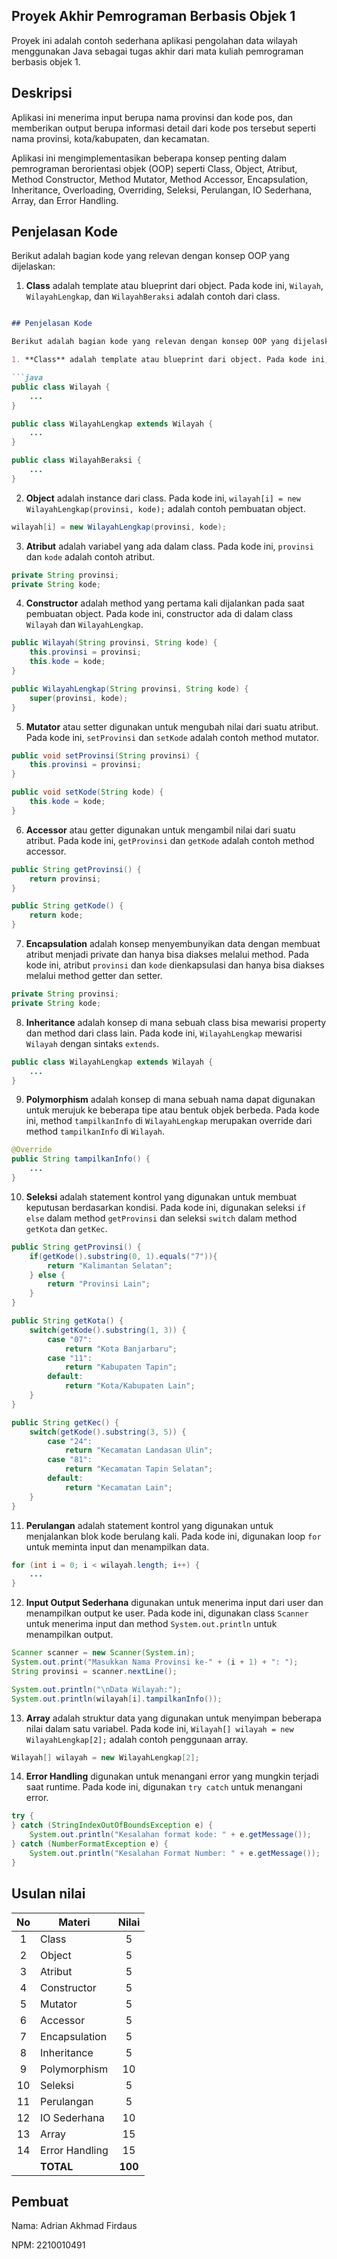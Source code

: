 ## Proyek Akhir Pemrograman Berbasis Objek 1

Proyek ini adalah contoh sederhana aplikasi pengolahan data wilayah menggunakan Java sebagai tugas akhir dari mata kuliah pemrograman berbasis objek 1.

## Deskripsi

Aplikasi ini menerima input berupa nama provinsi dan kode pos, dan memberikan output berupa informasi detail dari kode pos tersebut seperti nama provinsi, kota/kabupaten, dan kecamatan.

Aplikasi ini mengimplementasikan beberapa konsep penting dalam pemrograman berorientasi objek (OOP) seperti Class, Object, Atribut, Method Constructor, Method Mutator, Method Accessor, Encapsulation, Inheritance, Overloading, Overriding, Seleksi, Perulangan, IO Sederhana, Array, dan Error Handling.
## Penjelasan Kode

Berikut adalah bagian kode yang relevan dengan konsep OOP yang dijelaskan:

1. **Class** adalah template atau blueprint dari object. Pada kode ini, `Wilayah`, `WilayahLengkap`, dan `WilayahBeraksi` adalah contoh dari class.

```markdown

## Penjelasan Kode

Berikut adalah bagian kode yang relevan dengan konsep OOP yang dijelaskan:

1. **Class** adalah template atau blueprint dari object. Pada kode ini, `Wilayah`, `WilayahLengkap`, dan `WilayahBeraksi` adalah contoh dari class.

```java
public class Wilayah {
    ...
}

public class WilayahLengkap extends Wilayah {
    ...
}

public class WilayahBeraksi {
    ...
}
```

2. **Object** adalah instance dari class. Pada kode ini, `wilayah[i] = new WilayahLengkap(provinsi, kode);` adalah contoh pembuatan object.

```java
wilayah[i] = new WilayahLengkap(provinsi, kode);
```

3. **Atribut** adalah variabel yang ada dalam class. Pada kode ini, `provinsi` dan `kode` adalah contoh atribut.

```java
private String provinsi;
private String kode;
```

4. **Constructor** adalah method yang pertama kali dijalankan pada saat pembuatan object. Pada kode ini, constructor ada di dalam class `Wilayah` dan `WilayahLengkap`.

```java
public Wilayah(String provinsi, String kode) {
    this.provinsi = provinsi;
    this.kode = kode;
}

public WilayahLengkap(String provinsi, String kode) {
    super(provinsi, kode);
}
```

5. **Mutator** atau setter digunakan untuk mengubah nilai dari suatu atribut. Pada kode ini, `setProvinsi` dan `setKode` adalah contoh method mutator.

```java
public void setProvinsi(String provinsi) {
    this.provinsi = provinsi;
}

public void setKode(String kode) {
    this.kode = kode;
}
```

6. **Accessor** atau getter digunakan untuk mengambil nilai dari suatu atribut. Pada kode ini, `getProvinsi` dan `getKode` adalah contoh method accessor.

```java
public String getProvinsi() {
    return provinsi;
}

public String getKode() {
    return kode;
}
```

7. **Encapsulation** adalah konsep menyembunyikan data dengan membuat atribut menjadi private dan hanya bisa diakses melalui method. Pada kode ini, atribut `provinsi` dan `kode` dienkapsulasi dan hanya bisa diakses melalui method getter dan setter.

```java
private String provinsi;
private String kode;
```

8. **Inheritance** adalah konsep di mana sebuah class bisa mewarisi property dan method dari class lain. Pada kode ini, `WilayahLengkap` mewarisi `Wilayah` dengan sintaks `extends`.

```java
public class WilayahLengkap extends Wilayah {
    ...
}
```

9. **Polymorphism** adalah konsep di mana sebuah nama dapat digunakan untuk merujuk ke beberapa tipe atau bentuk objek berbeda. Pada kode ini, method `tampilkanInfo` di `WilayahLengkap` merupakan override dari method `tampilkanInfo` di `Wilayah`.

```java
@Override
public String tampilkanInfo() {
    ...
}
```

10. **Seleksi** adalah statement kontrol yang digunakan untuk membuat keputusan berdasarkan kondisi. Pada kode ini, digunakan seleksi `if else` dalam method `getProvinsi` dan seleksi `switch` dalam method `getKota` dan `getKec`.

```java
public String getProvinsi() {
    if(getKode().substring(0, 1).equals("7")){
        return "Kalimantan Selatan";
    } else {
        return "Provinsi Lain";
    }
}

public String getKota() {
    switch(getKode().substring(1, 3)) {
        case "07":
            return "Kota Banjarbaru";
        case "11":
            return "Kabupaten Tapin";
        default:
            return "Kota/Kabupaten Lain";
    }
}

public String getKec() {
    switch(getKode().substring(3, 5)) {
        case "24":
            return "Kecamatan Landasan Ulin";
        case "81":
            return "Kecamatan Tapin Selatan";
        default:
            return "Kecamatan Lain";
    }
}
```

11. **Perulangan** adalah statement kontrol yang digunakan untuk menjalankan blok kode berulang kali. Pada kode ini, digunakan loop `for` untuk meminta input dan menampilkan data.

```java
for (int i = 0; i < wilayah.length; i++) {
    ...
}
```

12. **Input Output Sederhana** digunakan untuk menerima input dari user dan menampilkan output ke user. Pada kode ini, digunakan class `Scanner` untuk menerima input dan method `System.out.println` untuk menampilkan output.

```java
Scanner scanner = new Scanner(System.in);
System.out.print("Masukkan Nama Provinsi ke-" + (i + 1) + ": ");
String provinsi = scanner.nextLine();

System.out.println("\nData Wilayah:");
System.out.println(wilayah[i].tampilkanInfo());
```

13. **Array** adalah struktur data yang digunakan untuk menyimpan beberapa nilai dalam satu variabel. Pada kode ini, `Wilayah[] wilayah = new WilayahLengkap[2];` adalah contoh penggunaan array.

```java
Wilayah[] wilayah = new WilayahLengkap[2];
```

14. **Error Handling** digunakan untuk menangani error yang mungkin terjadi saat runtime. Pada kode ini, digunakan `try catch` untuk menangani error.

```java
try {
} catch (StringIndexOutOfBoundsException e) {
    System.out.println("Kesalahan format kode: " + e.getMessage());
} catch (NumberFormatException e) {
    System.out.println("Kesalahan Format Number: " + e.getMessage());
}
```

## Usulan nilai

| No  | Materi         |  Nilai  |
| :-: | -------------- | :-----: |
|  1  | Class          |    5    |
|  2  | Object         |    5    |
|  3  | Atribut        |    5    |
|  4  | Constructor    |    5    |
|  5  | Mutator        |    5    |
|  6  | Accessor       |    5    |
|  7  | Encapsulation  |    5    |
|  8  | Inheritance    |    5    |
|  9  | Polymorphism   |   10    |
| 10  | Seleksi        |    5    |
| 11  | Perulangan     |    5    |
| 12  | IO Sederhana   |   10    |
| 13  | Array          |   15    |
| 14  | Error Handling |   15    |
|     | **TOTAL**      | **100** |

## Pembuat

Nama: Adrian Akhmad Firdaus

NPM: 2210010491


